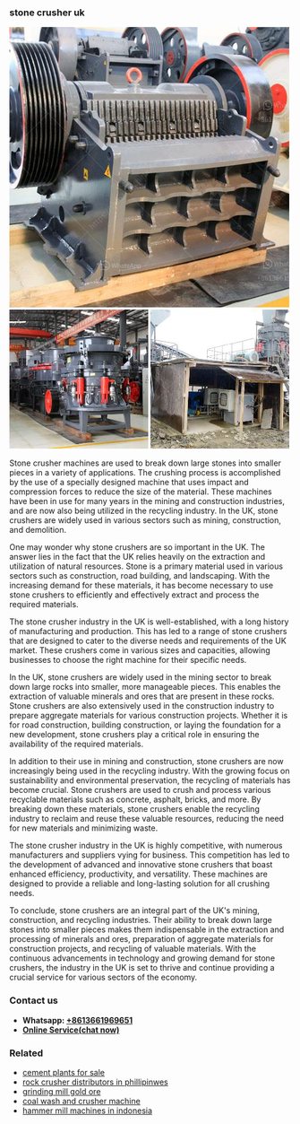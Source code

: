 <h3>stone crusher uk</h3><img src='1706773732.jpg' alt=''><p>Stone crusher machines are used to break down large stones into smaller pieces in a variety of applications. The crushing process is accomplished by the use of a specially designed machine that uses impact and compression forces to reduce the size of the material. These machines have been in use for many years in the mining and construction industries, and are now also being utilized in the recycling industry. In the UK, stone crushers are widely used in various sectors such as mining, construction, and demolition. </p><p>One may wonder why stone crushers are so important in the UK. The answer lies in the fact that the UK relies heavily on the extraction and utilization of natural resources. Stone is a primary material used in various sectors such as construction, road building, and landscaping. With the increasing demand for these materials, it has become necessary to use stone crushers to efficiently and effectively extract and process the required materials.</p><p>The stone crusher industry in the UK is well-established, with a long history of manufacturing and production. This has led to a range of stone crushers that are designed to cater to the diverse needs and requirements of the UK market. These crushers come in various sizes and capacities, allowing businesses to choose the right machine for their specific needs.</p><p>In the UK, stone crushers are widely used in the mining sector to break down large rocks into smaller, more manageable pieces. This enables the extraction of valuable minerals and ores that are present in these rocks. Stone crushers are also extensively used in the construction industry to prepare aggregate materials for various construction projects. Whether it is for road construction, building construction, or laying the foundation for a new development, stone crushers play a critical role in ensuring the availability of the required materials.</p><p>In addition to their use in mining and construction, stone crushers are now increasingly being used in the recycling industry. With the growing focus on sustainability and environmental preservation, the recycling of materials has become crucial. Stone crushers are used to crush and process various recyclable materials such as concrete, asphalt, bricks, and more. By breaking down these materials, stone crushers enable the recycling industry to reclaim and reuse these valuable resources, reducing the need for new materials and minimizing waste.</p><p>The stone crusher industry in the UK is highly competitive, with numerous manufacturers and suppliers vying for business. This competition has led to the development of advanced and innovative stone crushers that boast enhanced efficiency, productivity, and versatility. These machines are designed to provide a reliable and long-lasting solution for all crushing needs.</p><p>To conclude, stone crushers are an integral part of the UK's mining, construction, and recycling industries. Their ability to break down large stones into smaller pieces makes them indispensable in the extraction and processing of minerals and ores, preparation of aggregate materials for construction projects, and recycling of valuable materials. With the continuous advancements in technology and growing demand for stone crushers, the industry in the UK is set to thrive and continue providing a crucial service for various sectors of the economy.</p><h3>Contact us</h3><ul><li><strong>Whatsapp:&nbsp;<a href="https://wa.me/8613661969651">+8613661969651</a></strong></li><li><a href="https://swt.shibang-china.com/?git&amp;zhl&amp;stone crusher uk"><strong>Online Service(chat now)</strong></a></li></ul><h3>Related</h3><ul><li><a href='cement plants for sale.md'>cement plants for sale</a></li><li><a href='rock crusher distributors in phillipinwes.md'>rock crusher distributors in phillipinwes</a></li><li><a href='grinding mill gold ore.md'>grinding mill gold ore</a></li><li><a href='coal wash and crusher machine.md'>coal wash and crusher machine</a></li><li><a href='hammer mill machines in indonesia.md'>hammer mill machines in indonesia</a></li></ul>